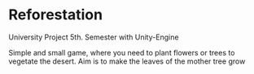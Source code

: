 # Reforestation
University Project 5th. Semester with Unity-Engine




Simple and small game, where you need to plant flowers or trees to vegetate the desert. 
Aim is to make the leaves of the mother tree grow
